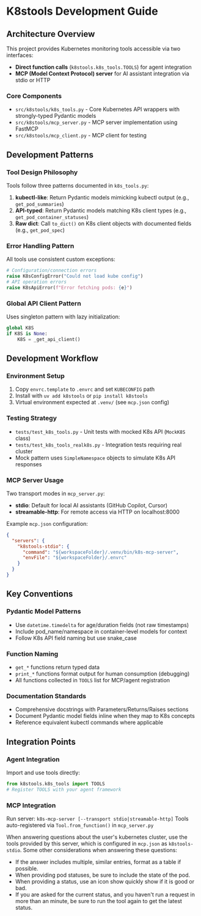 # K8stools Development Guide

## Architecture Overview

This project provides Kubernetes monitoring tools accessible via two interfaces:
- **Direct function calls** (`k8stools.k8s_tools.TOOLS`) for agent integration
- **MCP (Model Context Protocol) server** for AI assistant integration via stdio or HTTP

### Core Components

- `src/k8stools/k8s_tools.py` - Core Kubernetes API wrappers with strongly-typed Pydantic models
- `src/k8stools/mcp_server.py` - MCP server implementation using FastMCP
- `src/k8stools/mcp_client.py` - MCP client for testing

## Development Patterns

### Tool Design Philosophy
Tools follow three patterns documented in `k8s_tools.py`:
1. **kubectl-like**: Return Pydantic models mimicking kubectl output (e.g., `get_pod_summaries`)
2. **API-typed**: Return Pydantic models matching K8s client types (e.g., `get_pod_container_statuses`) 
3. **Raw dict**: Call `to_dict()` on K8s client objects with documented fields (e.g., `get_pod_spec`)

### Error Handling Pattern
All tools use consistent custom exceptions:
```python
# Configuration/connection errors
raise K8sConfigError("Could not load kube config")
# API operation errors  
raise K8sApiError(f"Error fetching pods: {e}")
```

### Global API Client Pattern
Uses singleton pattern with lazy initialization:
```python
global K8S
if K8S is None:
    K8S = _get_api_client()
```

## Development Workflow

### Environment Setup
1. Copy `envrc.template` to `.envrc` and set `KUBECONFIG` path
2. Install with `uv add k8stools` or `pip install k8stools`
3. Virtual environment expected at `.venv/` (see `mcp.json` config)

### Testing Strategy
- `tests/test_k8s_tools.py` - Unit tests with mocked K8s API (`MockK8S` class)
- `tests/test_k8s_tools_realk8s.py` - Integration tests requiring real cluster
- Mock pattern uses `SimpleNamespace` objects to simulate K8s API responses

### MCP Server Usage
Two transport modes in `mcp_server.py`:
- **stdio**: Default for local AI assistants (GitHub Copilot, Cursor)
- **streamable-http**: For remote access via HTTP on localhost:8000

Example `mcp.json` configuration:
```json
{
  "servers": {
    "k8stools-stdio": {
      "command": "${workspaceFolder}/.venv/bin/k8s-mcp-server",
      "envFile": "${workspaceFolder}/.envrc"
    }
  }
}
```

## Key Conventions

### Pydantic Model Patterns
- Use `datetime.timedelta` for age/duration fields (not raw timestamps)
- Include pod_name/namespace in container-level models for context
- Follow K8s API field naming but use snake_case

### Function Naming
- `get_*` functions return typed data
- `print_*` functions format output for human consumption (debugging)
- All functions collected in `TOOLS` list for MCP/agent registration

### Documentation Standards
- Comprehensive docstrings with Parameters/Returns/Raises sections
- Document Pydantic model fields inline when they map to K8s concepts
- Reference equivalent kubectl commands where applicable

## Integration Points

### Agent Integration
Import and use tools directly:
```python
from k8stools.k8s_tools import TOOLS
# Register TOOLS with your agent framework
```

### MCP Integration
Run server: `k8s-mcp-server [--transport stdio|streamable-http]`
Tools auto-registered via `Tool.from_function()` in `mcp_server.py`

When answering questions about the user's kubernetes cluster, use the
tools provided by this server, which is configured in `mcp.json` as
`k8stools-stdio`. Some other considerations when answering these
questions:
* If the answer includes multiple, similar entries, format as a table
  if possible.
* When providing pod statuses, be sure to include the state of the pod.
* When providing a status, use an icon show quickly show if it is good or bad.
* If you are asked for the current status, and you haven't run a request in
  more than an minute, be sure to run the tool again to get the latest status.
